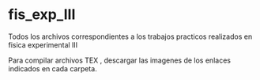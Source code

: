 # fis_exp_III
Todos los archivos correspondientes a los trabajos practicos realizados en fisica experimental III

Para compilar archivos TEX , descargar las imagenes de los enlaces indicados en cada carpeta. 
